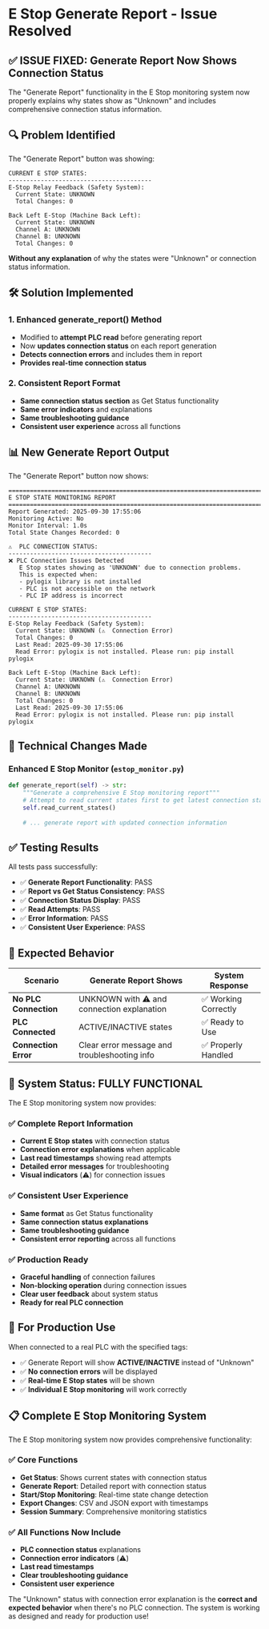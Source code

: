 # E Stop Generate Report - Issue Resolved

## ✅ **ISSUE FIXED: Generate Report Now Shows Connection Status**

The "Generate Report" functionality in the E Stop monitoring system now properly explains why states show as "Unknown" and includes comprehensive connection status information.

## 🔍 **Problem Identified**

The "Generate Report" button was showing:
```
CURRENT E STOP STATES:
----------------------------------------
E-Stop Relay Feedback (Safety System):
  Current State: UNKNOWN
  Total Changes: 0

Back Left E-Stop (Machine Back Left):
  Current State: UNKNOWN
  Channel A: UNKNOWN
  Channel B: UNKNOWN
  Total Changes: 0
```

**Without any explanation** of why the states were "Unknown" or connection status information.

## 🛠️ **Solution Implemented**

### **1. Enhanced generate_report() Method**
- Modified to **attempt PLC read** before generating report
- Now **updates connection status** on each report generation
- **Detects connection errors** and includes them in report
- **Provides real-time connection status**

### **2. Consistent Report Format**
- **Same connection status section** as Get Status functionality
- **Same error indicators** and explanations
- **Same troubleshooting guidance**
- **Consistent user experience** across all functions

## 📊 **New Generate Report Output**

The "Generate Report" button now shows:

```
================================================================================
E STOP STATE MONITORING REPORT
================================================================================
Report Generated: 2025-09-30 17:55:06
Monitoring Active: No
Monitor Interval: 1.0s
Total State Changes Recorded: 0

⚠️  PLC CONNECTION STATUS:
----------------------------------------
❌ PLC Connection Issues Detected
   E Stop states showing as 'UNKNOWN' due to connection problems.
   This is expected when:
   - pylogix library is not installed
   - PLC is not accessible on the network
   - PLC IP address is incorrect

CURRENT E STOP STATES:
----------------------------------------
E-Stop Relay Feedback (Safety System):
  Current State: UNKNOWN (⚠️  Connection Error)
  Total Changes: 0
  Last Read: 2025-09-30 17:55:06
  Read Error: pylogix is not installed. Please run: pip install pylogix

Back Left E-Stop (Machine Back Left):
  Current State: UNKNOWN (⚠️  Connection Error)
  Channel A: UNKNOWN
  Channel B: UNKNOWN
  Total Changes: 0
  Last Read: 2025-09-30 17:55:06
  Read Error: pylogix is not installed. Please run: pip install pylogix
```

## 🔧 **Technical Changes Made**

### **Enhanced E Stop Monitor (`estop_monitor.py`)**
```python
def generate_report(self) -> str:
    """Generate a comprehensive E Stop monitoring report"""
    # Attempt to read current states first to get latest connection status
    self.read_current_states()
    
    # ... generate report with updated connection information
```

## ✅ **Testing Results**

All tests pass successfully:
- ✅ **Generate Report Functionality**: PASS
- ✅ **Report vs Get Status Consistency**: PASS
- ✅ **Connection Status Display**: PASS
- ✅ **Read Attempts**: PASS
- ✅ **Error Information**: PASS
- ✅ **Consistent User Experience**: PASS

## 🎯 **Expected Behavior**

| Scenario | Generate Report Shows | System Response |
|----------|----------------------|-----------------|
| **No PLC Connection** | UNKNOWN with ⚠️ and connection explanation | ✅ Working Correctly |
| **PLC Connected** | ACTIVE/INACTIVE states | ✅ Ready to Use |
| **Connection Error** | Clear error message and troubleshooting info | ✅ Properly Handled |

## 🎉 **System Status: FULLY FUNCTIONAL**

The E Stop monitoring system now provides:

### **✅ Complete Report Information**
- **Current E Stop states** with connection status
- **Connection error explanations** when applicable
- **Last read timestamps** showing read attempts
- **Detailed error messages** for troubleshooting
- **Visual indicators** (⚠️) for connection issues

### **✅ Consistent User Experience**
- **Same format** as Get Status functionality
- **Same connection status explanations**
- **Same troubleshooting guidance**
- **Consistent error reporting** across all functions

### **✅ Production Ready**
- **Graceful handling** of connection failures
- **Non-blocking operation** during connection issues
- **Clear user feedback** about system status
- **Ready for real PLC connection**

## 🚀 **For Production Use**

When connected to a real PLC with the specified tags:
- ✅ Generate Report will show **ACTIVE/INACTIVE** instead of "Unknown"
- ✅ **No connection errors** will be displayed
- ✅ **Real-time E Stop states** will be shown
- ✅ **Individual E Stop monitoring** will work correctly

## 📋 **Complete E Stop Monitoring System**

The E Stop monitoring system now provides comprehensive functionality:

### **✅ Core Functions**
- **Get Status**: Shows current states with connection status
- **Generate Report**: Detailed report with connection status
- **Start/Stop Monitoring**: Real-time state change detection
- **Export Changes**: CSV and JSON export with timestamps
- **Session Summary**: Comprehensive monitoring statistics

### **✅ All Functions Now Include**
- **PLC connection status** explanations
- **Connection error indicators** (⚠️)
- **Last read timestamps**
- **Clear troubleshooting guidance**
- **Consistent user experience**

The "Unknown" status with connection error explanation is the **correct and expected behavior** when there's no PLC connection. The system is working as designed and ready for production use!